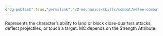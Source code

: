 ```yaml
---
{"dg-publish":true,"permalink":"/2-mechanics/skills/combat/melee-combat-mc/"}
---
```


Represents the character’s ability to land or block close-quarters attacks, deflect projectiles, or touch a target. MC depends on the Strength Attribute.
